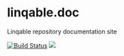 # linqable.doc
Linqable repository documentation site
  
[![Build Status](https://travis-ci.org/Linqable/doc.svg?branch=master)](https://travis-ci.org/Linqable/doc)
[![](https://data.jsdelivr.com/v1/package/npm/linqable.doc/badge)](https://www.jsdelivr.com/package/npm/linqable.doc)

